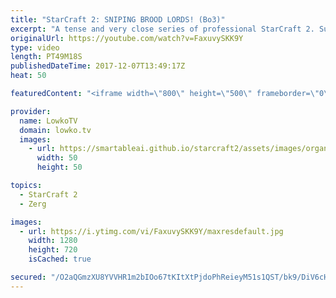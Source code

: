 ```yaml
---
title: "StarCraft 2: SNIPING BROOD LORDS! (Bo3)"
excerpt: "A tense and very close series of professional StarCraft 2. Subscribe for more videos: http://lowko.tv/youtube Bunker Rush: https://goo.gl/etjR16  In this match-up we see a lot of variety throughout the series. Both players are not afraid to mix it up and for example go for both Adepts as well as Dark"
originalUrl: https://youtube.com/watch?v=FaxuvySKK9Y
type: video
length: PT49M18S
publishedDateTime: 2017-12-07T13:49:17Z
heat: 50

featuredContent: "<iframe width=\"800\" height=\"500\" frameborder=\"0\" src=\"https://www.youtube.com/embed/FaxuvySKK9Y\" allow=\"accelerometer; autoplay; encrypted-media; gyroscope; picture-in-picture\" allowfullscreen></iframe>"

provider:
  name: LowkoTV
  domain: lowko.tv
  images:
    - url: https://smartableai.github.io/starcraft2/assets/images/organizations/lowko.tv-50x50.jpg
      width: 50
      height: 50

topics:
  - StarCraft 2
  - Zerg

images:
  - url: https://i.ytimg.com/vi/FaxuvySKK9Y/maxresdefault.jpg
    width: 1280
    height: 720
    isCached: true

secured: "/O2aQGmzXU8YVVHR1m2bIOo67tKItXtPjdoPhReieyM51s1QST/bk9/DiV6cH2pNVof1hn9yEFWS3MGQrYWP8Mwjvae7FpmOxdqrEcQ65kcG8wiPHd0GK6XKkWBO+CoDoauYD3I/ahte8N1ExCJozMtJ0PC76ZO3Y9yQn1M133u5LcSAFmCmW2MHM5nVzUvomphE9TQzAu4XSa3cD9F4K02u3V3KWY76ORdm/VVq3B5/TSWZFwOD/9mJIiKXGv+ulmjOvW5RVESU+DHTwOC1EAR23kZ7gv/7PUCzFWsG5q6TxRWy6GhpZ5wIttt6KeeLBs22yz+3l7PNdj/KuHyRSMN2THN/u90FSf1ah+CAFJ28sFrVLqoQlbV/EOv0oLtXK3HWrogAUcCroz2nghDg//Y0WYnoj9NmIp5DsFu9who=;LCumT3CY0xOKDNWpe2zwrA=="
---
```


